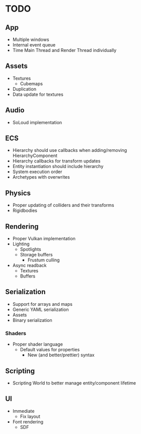 # TODO

## App
- Multiple windows
- Internal event queue
- Time Main Thread and Render Thread individually

## Assets
- Textures
	- Cubemaps
- Duplication
- Data update for textures

## Audio
- SoLoud implementation

## ECS
- Hierarchy should use callbacks when adding/removing HierarchyComponent
- Hierarchy callbacks for transform updates
- Entity instantiation should include hierarchy
- System execution order
- Archetypes with overwrites

## Physics
- Proper updating of colliders and their transforms
- Rigidbodies

## Rendering
- Proper Vulkan implementation
- Lighting
	- Spotlights
  - Storage buffers
	- Frustum culling
- Async readback
	- Textures
	- Buffers

## Serialization
- Support for arrays and maps
- Generic YAML serialization
- Assets
- Binary serialization

### Shaders
- Proper shader language
  - Default values for properties
	- New (and better/prettier) syntax

## Scripting
- Scripting World to better manage entity/component lifetime

## UI
- Immediate
	- Fix layout
- Font rendering
    - SDF
